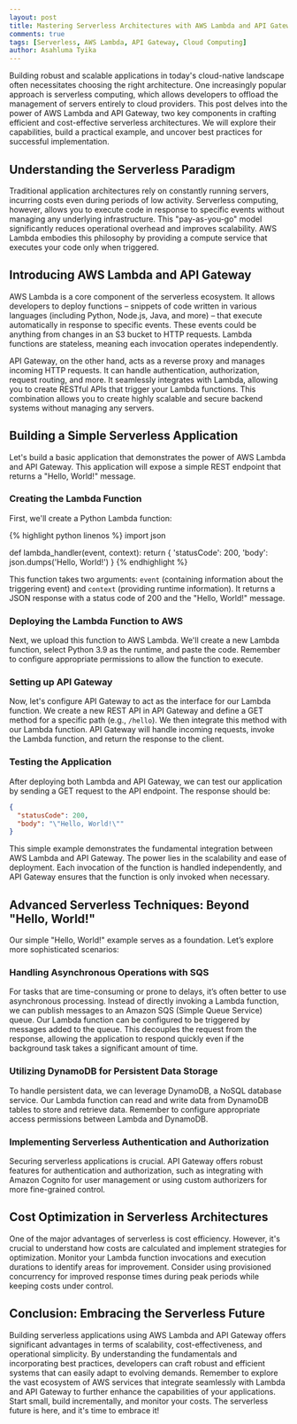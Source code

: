 ```yaml
---
layout: post
title: Mastering Serverless Architectures with AWS Lambda and API Gateway
comments: true
tags: [Serverless, AWS Lambda, API Gateway, Cloud Computing]
author: Asahluma Tyika
---
```


Building robust and scalable applications in today's cloud-native landscape often necessitates choosing the right architecture.  One increasingly popular approach is serverless computing, which allows developers to offload the management of servers entirely to cloud providers.  This post delves into the power of AWS Lambda and API Gateway, two key components in crafting efficient and cost-effective serverless architectures. We will explore their capabilities, build a practical example, and uncover best practices for successful implementation.

## Understanding the Serverless Paradigm

Traditional application architectures rely on constantly running servers, incurring costs even during periods of low activity. Serverless computing, however, allows you to execute code in response to specific events without managing any underlying infrastructure.  This "pay-as-you-go" model significantly reduces operational overhead and improves scalability.  AWS Lambda embodies this philosophy by providing a compute service that executes your code only when triggered.

## Introducing AWS Lambda and API Gateway

AWS Lambda is a core component of the serverless ecosystem. It allows developers to deploy functions – snippets of code written in various languages (including Python, Node.js, Java, and more) – that execute automatically in response to specific events.  These events could be anything from changes in an S3 bucket to HTTP requests.  Lambda functions are stateless, meaning each invocation operates independently.

API Gateway, on the other hand, acts as a reverse proxy and manages incoming HTTP requests. It can handle authentication, authorization, request routing, and more.  It seamlessly integrates with Lambda, allowing you to create RESTful APIs that trigger your Lambda functions. This combination allows you to create highly scalable and secure backend systems without managing any servers.


## Building a Simple Serverless Application

Let's build a basic application that demonstrates the power of AWS Lambda and API Gateway.  This application will expose a simple REST endpoint that returns a "Hello, World!" message.

### Creating the Lambda Function

First, we'll create a Python Lambda function:

{% highlight python linenos %}
import json

def lambda_handler(event, context):
    return {
        'statusCode': 200,
        'body': json.dumps('Hello, World!')
    }
{% endhighlight %}

This function takes two arguments: `event` (containing information about the triggering event) and `context` (providing runtime information).  It returns a JSON response with a status code of 200 and the "Hello, World!" message.

### Deploying the Lambda Function to AWS

Next, we upload this function to AWS Lambda.  We'll create a new Lambda function, select Python 3.9 as the runtime, and paste the code.  Remember to configure appropriate permissions to allow the function to execute.

### Setting up API Gateway

Now, let's configure API Gateway to act as the interface for our Lambda function.  We create a new REST API in API Gateway and define a GET method for a specific path (e.g., `/hello`).  We then integrate this method with our Lambda function. API Gateway will handle incoming requests, invoke the Lambda function, and return the response to the client.

### Testing the Application

After deploying both Lambda and API Gateway, we can test our application by sending a GET request to the API endpoint.  The response should be:

```json
{
  "statusCode": 200,
  "body": "\"Hello, World!\""
}
```

This simple example demonstrates the fundamental integration between AWS Lambda and API Gateway.  The power lies in the scalability and ease of deployment.  Each invocation of the function is handled independently, and API Gateway ensures that the function is only invoked when necessary.

## Advanced Serverless Techniques:  Beyond "Hello, World!"

Our simple "Hello, World!" example serves as a foundation.  Let’s explore more sophisticated scenarios:

### Handling Asynchronous Operations with SQS

For tasks that are time-consuming or prone to delays, it’s often better to use asynchronous processing. Instead of directly invoking a Lambda function, we can publish messages to an Amazon SQS (Simple Queue Service) queue.  Our Lambda function can be configured to be triggered by messages added to the queue. This decouples the request from the response, allowing the application to respond quickly even if the background task takes a significant amount of time.


### Utilizing DynamoDB for Persistent Data Storage

To handle persistent data, we can leverage DynamoDB, a NoSQL database service.  Our Lambda function can read and write data from DynamoDB tables to store and retrieve data.  Remember to configure appropriate access permissions between Lambda and DynamoDB.


### Implementing Serverless Authentication and Authorization

Securing serverless applications is crucial. API Gateway offers robust features for authentication and authorization, such as integrating with Amazon Cognito for user management or using custom authorizers for more fine-grained control.


## Cost Optimization in Serverless Architectures

One of the major advantages of serverless is cost efficiency.  However, it's crucial to understand how costs are calculated and implement strategies for optimization.  Monitor your Lambda function invocations and execution durations to identify areas for improvement.   Consider using provisioned concurrency for improved response times during peak periods while keeping costs under control.


## Conclusion: Embracing the Serverless Future

Building serverless applications using AWS Lambda and API Gateway offers significant advantages in terms of scalability, cost-effectiveness, and operational simplicity.  By understanding the fundamentals and incorporating best practices, developers can craft robust and efficient systems that can easily adapt to evolving demands. Remember to explore the vast ecosystem of AWS services that integrate seamlessly with Lambda and API Gateway to further enhance the capabilities of your applications. Start small, build incrementally, and monitor your costs.  The serverless future is here, and it's time to embrace it!

